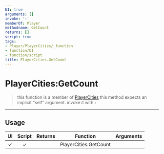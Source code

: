 ```yaml
---
UI: true
arguments: []
invoke: ':'
memberOf: Player
methodname: GetCount
returns: []
script: true
tags:
- Player/PlayerCities/_function
- function/UI
- function/script
title: PlayerCities.GetCount
---
```

# PlayerCities:GetCount
> this function is a member of [PlayerCities](civ-6/lua/PlayerCities.md)
> this method expects an implicit "self" argument. invoke it with `:`
-----
## Usage
|  UI | Script | Returns | Function | Arguments |
|:---:|:------:|-------:|:--------:|:---------|
|✓|✓||PlayerCities:GetCount||
